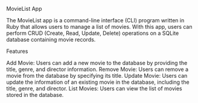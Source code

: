 
MovieList App

The MovieList app is a command-line interface (CLI) program written in Ruby that allows users to manage a list of movies. With this app, users can perform CRUD (Create, Read, Update, Delete) operations on a SQLite database containing movie records.

Features

Add Movie: Users can add a new movie to the database by providing the title, genre, and director information.
Remove Movie: Users can remove a movie from the database by specifying its title.
Update Movie: Users can update the information of an existing movie in the database, including the title, genre, and director.
List Movies: Users can view the list of movies stored in the database.

